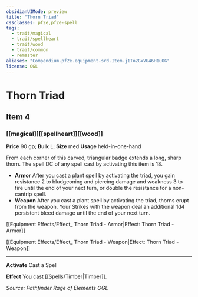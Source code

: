 ```yaml
---
obsidianUIMode: preview
title: "Thorn Triad"
cssclasses: pf2e,pf2e-spell
tags:
  - trait/magical
  - trait/spellheart
  - trait/wood
  - trait/common
  - remaster
aliases: "Compendium.pf2e.equipment-srd.Item.j1To2GxVU46H1uOG"
license: OGL
---
```

# Thorn Triad
## Item 4
### [[magical]][[spellheart]][[wood]]


**Price** 90 gp; 
**Bulk** L; **Size** med
**Usage** held-in-one-hand

From each corner of this carved, triangular badge extends a long, sharp thorn. The spell DC of any spell cast by activating this item is 18.

*   **Armor** After you cast a plant spell by activating the triad, you gain resistance 2 to bludgeoning and piercing damage and weakness 3 to fire until the end of your next turn, or double the resistance for a non-cantrip spell.
*   **Weapon** After you cast a plant spell by activating the triad, thorns erupt from the weapon. Your Strikes with the weapon deal an additional 1d4 persistent bleed damage until the end of your next turn.

[[Equipment Effects/Effect_ Thorn Triad - Armor|Effect: Thorn Triad - Armor]]

[[Equipment Effects/Effect_ Thorn Triad - Weapon|Effect: Thorn Triad - Weapon]]

* * *

**Activate** Cast a Spell

**Effect** You cast [[Spells/Timber|Timber]].

*Source: Pathfinder Rage of Elements*
*OGL*